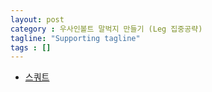 ```yaml
---
layout: post
category : 우사인볼트 말벅지 만들기 (Leg 집중공략)
tagline: "Supporting tagline"
tags : []
---
```


* [스쿼트](https://www.youtube.com/watch?v=0zaMWkoM3uA)
